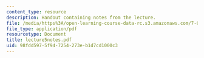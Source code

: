 ```yaml
---
content_type: resource
description: Handout containing notes from the lecture.
file: /media/https%3A/open-learning-course-data-rc.s3.amazonaws.com/7-012-introduction-to-biology-fall-2004/98fdd5975f947254273eb1d7cd1000c3_lecture5notes.pdf
file_type: application/pdf
resourcetype: Document
title: lecture5notes.pdf
uid: 98fdd597-5f94-7254-273e-b1d7cd1000c3
---
```

